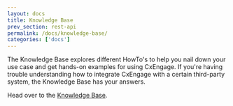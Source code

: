 ```yaml
---
layout: docs
title: Knowledge Base
prev_section: rest-api
permalink: /docs/knowledge-base/
categories: ['docs']
---
```


The Knowledge Base explores different HowTo's to help you nail down your use
case and get hands-on examples for using CxEngage. If you're having trouble
understanding how to integrate CxEngage with a certain third-party system, the Knowledge Base has your answers.

Head over to the [Knowledge Base](http://support.cxengage.com).
